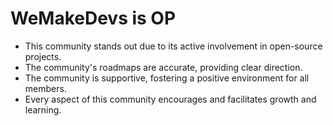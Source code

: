# WeMakeDevs is OP

- This community stands out due to its active involvement in open-source projects.
- The community's roadmaps are accurate, providing clear direction.
- The community is supportive, fostering a positive environment for all members.
- Every aspect of this community encourages and facilitates growth and learning.
 
